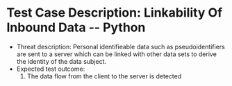 # Test Case Description: Linkability Of Inbound Data -- Python
- Threat description: Personal identifieable data such as pseudoidentifiers are sent to a server which can be linked with other data sets to derive the identity of the data subject.
- Expected test outcome: 
  1. The data flow from the client to the server is detected